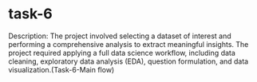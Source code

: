 # task-6
Description: The project involved selecting a dataset of interest and performing a comprehensive analysis to extract meaningful insights. The project required applying a full data science workflow, including data cleaning, exploratory data analysis (EDA), question formulation, and data visualization.(Task-6-Main flow)

